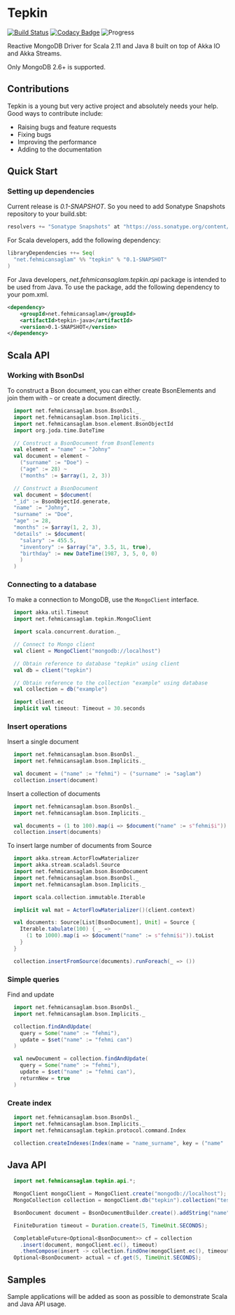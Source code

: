 # Tepkin

[![Build Status](https://travis-ci.org/fehmicansaglam/tepkin.svg?branch=master)](https://travis-ci.org/fehmicansaglam/tepkin)
[![Codacy Badge](https://www.codacy.com/project/badge/d5039668605d44fea3adf2302e7e6c31)](https://www.codacy.com/public/fehmicansaglam/tepkin)
![Progress](http://progressed.io/bar/75?title=0.1)

Reactive MongoDB Driver for Scala 2.11 and Java 8 built on top of Akka IO and Akka Streams.

Only MongoDB 2.6+ is supported.

## Contributions
Tepkin is a young but very active project and absolutely needs your help. Good ways to contribute include:

* Raising bugs and feature requests
* Fixing bugs
* Improving the performance
* Adding to the documentation

## Quick Start

### Setting up dependencies

Current release is *0.1-SNAPSHOT*. So you need to add Sonatype Snapshots repository to your build.sbt:

```scala
resolvers += "Sonatype Snapshots" at "https://oss.sonatype.org/content/repositories/snapshots/"
```

For Scala developers, add the following dependency:
```scala
libraryDependencies ++= Seq(
  "net.fehmicansaglam" %% "tepkin" % "0.1-SNAPSHOT"
)
```
For Java developers, _net.fehmicansaglam.tepkin.api_ package is intended to be used from Java. To use the package, add the following dependency to your pom.xml.

```xml
<dependency>
	<groupId>net.fehmicansaglam</groupId>
	<artifactId>tepkin-java</artifactId>
	<version>0.1-SNAPSHOT</version>
</dependency>
```

## Scala API

### Working with BsonDsl

To construct a Bson document, you can either create BsonElements and join them with `~` or create a document directly.

```scala
  import net.fehmicansaglam.bson.BsonDsl._
  import net.fehmicansaglam.bson.Implicits._
  import net.fehmicansaglam.bson.element.BsonObjectId
  import org.joda.time.DateTime

  // Construct a BsonDocument from BsonElements
  val element = "name" := "Johny"
  val document = element ~
    ("surname" := "Doe") ~
    ("age" := 28) ~
    ("months" := $array(1, 2, 3))

  // Construct a BsonDocument
  val document = $document(
  "_id" := BsonObjectId.generate,
  "name" := "Johny",
  "surname" := "Doe",
  "age" := 28,
  "months" := $array(1, 2, 3),
  "details" := $document(
    "salary" := 455.5,
    "inventory" := $array("a", 3.5, 1L, true),
    "birthday" := new DateTime(1987, 3, 5, 0, 0)
    )
  )

```

### Connecting to a database

To make a connection to MongoDB, use the <code>MongoClient</code> interface.

```scala
  import akka.util.Timeout
  import net.fehmicansaglam.tepkin.MongoClient

  import scala.concurrent.duration._

  // Connect to Mongo client
  val client = MongoClient("mongodb://localhost")

  // Obtain reference to database "tepkin" using client
  val db = client("tepkin")

  // Obtain reference to the collection "example" using database
  val collection = db("example")

  import client.ec
  implicit val timeout: Timeout = 30.seconds
```

### Insert operations

Insert a single document

```scala
  import net.fehmicansaglam.bson.BsonDsl._
  import net.fehmicansaglam.bson.Implicits._

  val document = ("name" := "fehmi") ~ ("surname" := "saglam")
  collection.insert(document)
```
Insert a collection of documents

```scala
  import net.fehmicansaglam.bson.BsonDsl._
  import net.fehmicansaglam.bson.Implicits._

  val documents = (1 to 100).map(i => $document("name" := s"fehmi$i"))
  collection.insert(documents)
```
To insert large number of documents from Source

```scala
  import akka.stream.ActorFlowMaterializer
  import akka.stream.scaladsl.Source
  import net.fehmicansaglam.bson.BsonDocument
  import net.fehmicansaglam.bson.BsonDsl._
  import net.fehmicansaglam.bson.Implicits._

  import scala.collection.immutable.Iterable

  implicit val mat = ActorFlowMaterializer()(client.context)

  val documents: Source[List[BsonDocument], Unit] = Source {
    Iterable.tabulate(100) { _ =>
      (1 to 1000).map(i => $document("name" := s"fehmi$i")).toList
    }
  }

  collection.insertFromSource(documents).runForeach(_ => ())
```
### Simple queries

Find and update
```scala
  import net.fehmicansaglam.bson.BsonDsl._
  import net.fehmicansaglam.bson.Implicits._

  collection.findAndUpdate(
    query = Some("name" := "fehmi"),
    update = $set("name" := "fehmi can")
  )

  val newDocument = collection.findAndUpdate(
    query = Some("name" := "fehmi"),
    update = $set("name" := "fehmi can"),
    returnNew = true
  )
```

### Create index
```scala
  import net.fehmicansaglam.bson.BsonDsl._
  import net.fehmicansaglam.bson.Implicits._
  import net.fehmicansaglam.tepkin.protocol.command.Index

  collection.createIndexes(Index(name = "name_surname", key = ("name" := 1) ~ ("surname" := 1)))
```

## Java API

```java
  import net.fehmicansaglam.tepkin.api.*;

  MongoClient mongoClient = MongoClient.create("mongodb://localhost");
  MongoCollection collection = mongoClient.db("tepkin").collection("test");

  BsonDocument document = BsonDocumentBuilder.create().addString("name", "fehmi").build();

  FiniteDuration timeout = Duration.create(5, TimeUnit.SECONDS);

  CompletableFuture<Optional<BsonDocument>> cf = collection
    .insert(document, mongoClient.ec(), timeout)
    .thenCompose(insert -> collection.findOne(mongoClient.ec(), timeout));
  Optional<BsonDocument> actual = cf.get(5, TimeUnit.SECONDS);
```
## Samples
Sample applications will be added as soon as possible to demonstrate Scala and Java API usage.
